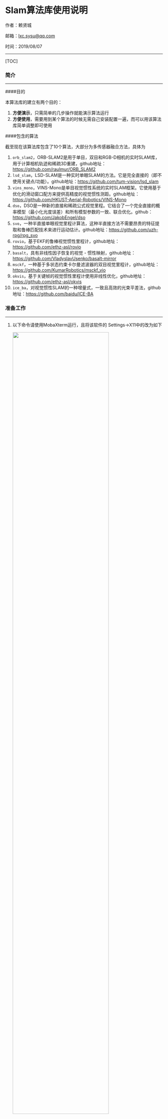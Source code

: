 # Slam算法库使用说明

作者：赖贤城

邮箱：lxc.sysu@qq.com

时间：2019/08/07

---

[TOC]

### 简介

---

####目的

本算法库的建立有两个目的：

1. **方便演示**，只需简单的几步操作就能演示算法运行
2. **方便使用**，需要用到某个算法的时候无需自己安装配置一遍，而可以用该算法库简单调整即可使用

####包含的算法

截至现在该算法库包含了10个算法，大部分为多传感器融合方法，具体为

1. `orb_slam2`，ORB-SLAM2是用于单目，双目和RGB-D相机的实时SLAM库，用于计算相机轨迹和稀疏3D重建，github地址：https://github.com/raulmur/ORB_SLAM2
2. `lsd_slam`，LSD-SLAM是一种实时单眼SLAM的方法。它是完全直接的（即不使用关键点/功能）。github地址：https://github.com/tum-vision/lsd_slam
3. `vins_mono`，VINS-Mono是单目视觉惯性系统的实时SLAM框架。它使用基于优化的滑动窗口配方来提供高精度的视觉惯性测距。github地址：https://github.com/HKUST-Aerial-Robotics/VINS-Mono
4. `dso`，DSO是一种新的直接和稀疏公式视觉里程。它结合了一个完全直接的概率模型（最小化光度误差）和所有模型参数的一致、联合优化。github：https://github.com/JakobEngel/dso
5. `svo`，一种半直接单眼视觉里程计算法，这种半直接方法不需要昂贵的特征提取和鲁棒匹配技术来进行运动估计。github地址：https://github.com/uzh-rpg/rpg_svo
6. `rovio`，基于EKF的鲁棒视觉惯性里程计，github地址：https://github.com/ethz-asl/rovio
7. `basalt`，具有非线性因子恢复的视觉 - 惯性映射，github地址：https://github.com/VladyslavUsenko/basalt-mirror
8. `msckf`，一种基于多状态约束卡尔曼滤波器的双目视觉里程计，github地址：https://github.com/KumarRobotics/msckf_vio
9. `okvis`，基于关键帧的视觉惯性里程计使用非线性优化，github地址：https://github.com/ethz-asl/okvis
10. `ice_ba`，对视觉惯性SLAM的一种增量式，一致且高效的光束平差法，github地址：https://github.com/baidu/ICE-BA





### 准备工作

---

1. 以下命令请使用MobaXterm运行，且将该软件的 Settings->X11中的改为如下

   <img src="C:\Users\thelx\AppData\Roaming\Typora\typora-user-images\1565093034762.png" width="80%" height="80%" />

2. 输入命令`xclock`，若能看到一个时钟就没问题

3. 输入 `xhost +`，解除Xserver的访问限制

4. 脚本使用了两个python包---`argparse`和`pyqt5`，如果你所在的环境没有这两个包请先安装它们

5. **在任意一台服务器运行**

   1. 下载镜像

      ```bash
      docker pull freshorange/ros_slam_image:19-8-13
      docker pull freshorange/ros_slam_image:kinetic_19-8-13
      docker pull freshorange/no_ros_slam:basalt-v3
      ```
   
   2. 运行上述三个镜像，并将其中的`/root/setup_dataset.sh`中的数据集路径修改成该服务器能访问到的路径，之后保存为镜像，命令大概如下：
   
      ```
      docker run -it --name ros_slam_14 freshorange/ros_slam_image:19-8-13 /bin/bash
      (在容器中修改)vi /root/setup_dataset.sh
      docker commit ros_slam_14 freshorange/ros_slam_image:19-8-13
      
      docker run -it --name ros_slam_16 freshorange/ros_slam_image:kinetic_19-8-13 /bin/bash
      (在容器中修改)vi /root/setup_dataset.sh
      docker commit ros_slam_16 freshorange/ros_slam_image:kinetic_19-8-13
      
      docker run -it --name no_ros freshorange/no_ros_slam:basalt-v3 /bin/bash
      (在容器中修改)vi /root/setup_dataset.sh
      docker commit no_ros freshorange/no_ros_slam:basalt-v3
      ```
   
      
   
   3. 下载外层封装代码
   
      `git clone https://github.com/Fresh-Orange/slam_lib.git && cd slam_lib`





### 图形界面使用

---

运行`python3 slam_gui.py`，将看到下图的图形界面，选择一种算法并选择一个数据集之后点击运行即可。当需要关闭所有运行窗口时，只需要点击“终止运行”即可全部关闭

<img src="C:\Users\thelx\AppData\Roaming\Typora\typora-user-images\1565784936306.png" width="50%" height="50%" />



### 命令行方式使用

---

运行`python3 slam_cmd.py --help`将看到命令行运行的使用方法。

该脚本有三个参数：

`--algo`：要运行的算法

`--dataset`：算法要运行在哪个数据集上

`--algo_dataset`：仅用于查看某个特定算法支持的数据集

使用举例：

1. 查看`orb_slam`支持的数据集

   `python slam_cmd.py --algo_dataset orb_slam`

   输出为 `available datasets for orb_slam: ['tum', 'kitti', 'euroc']`

2. 运行LSD-slam

   `python3 slam_cmd.py --algo lsd_slam --dataset lsd_room`

   将会出现lsd-slam的运行界面



### 写给开发人员的使用方法

---

#### 解开封装

上述脚本运行算法时存在3层封装，这里自上而下一层一层解开封装。

1. **python脚本层封装**

   **目的**：该层封装目的是简化不同算法不同数据集的调用方式，使得用户能够方便的选择想要运行的算法与数据集

   **实现**：

   - `slam_gui.py`使用`pyqt5`制作了简单的图形界面，用户点击选择算法(数据集)时记录下选择，点击运行时则调用下层封装
   - `slam_cmd.py`使用`argparse`实现了参数的传递，并通过一些判断逻辑确保用户的输入是可执行的，然后调用下层封装

   **调用下层**：

   主要是`slam_gui.py`和`slam_cmd.py`中的`docker_cmd`这个字符串，这个命令使用docker运行了一个特定的镜像并调用了其内部的脚本，以下述的命令为例，解析这个命令的含义

   ```bash
   docker run --env="DISPLAY"  \
                   --net=host  \
                   --volume="$HOME/.Xauthority:/root/.Xauthority:rw"  \
                   --env="QT_X11_NO_MITSHM=1" \
                   -v /tmp/.X11-unix:/tmp/.X11-unix:ro \
                   -it --rm --name slam_from_qt  \
                   -v /home:/out_home ros_slam_image:19-7-22  \
                    /bin/bash -c "/bin/bash /root/run_orb_slam.sh tum"
   ```

   `上述前五行的参数`：都是为了能在docker中正常显示图形界面而需要传递进去的参数

   `--name slam_from_qt`：赋予这个容器的名字，方便之后通过名字kill这个容器

   `-v /home:/out_home`：表示将本地的home目录挂载到docker容器中的out_home目录，这是为了在docker容器中能够访问到外部的数据集

   `ros_slam_image:19-7-22`：要运行的镜像，这里要运行的orb_slam就安装在这个镜像之中

   `/bin/bash -c "/bin/bash /root/run_orb_slam.sh tum"`：要在容器之中运行的命令，即在容器中运行`/bin/bash /root/run_orb_slam.sh tum`

   

   因此，这个命令的执行结果就是“**从某个镜像运行一个容器，这个容器拥有运行图形界面的能力，并在这个容器中运行一行命令**”

   

2. **docker层封装**

   **目的**：为了方便算法库的转移。可以轻松的将算法库迁移到另一台电脑中运行，而不需要重新部署繁杂的环境

   **实现**：

   1. 以[官方ros](https://hub.docker.com/_/ros)的`ros:indigo`为基础镜像，在此镜像上安装了`dso, svo, okvis, orb_slam, lsd_slam, rovio, ice_ba`等算法，安装结束后保存为`ros_slam_image:19-8-13`镜像

   2. 以[官方ros](https://hub.docker.com/_/ros)的`ros:kinetic`为基础镜像，在此镜像上安装了`vins_mono, msckf`算法，安装结束后保存为`ros_slam_image:kinetic_19-8-13`镜像

   3. 以[官方ubuntu](https://hub.docker.com/_/ubuntu)的`ubuntu:18.04`为基础镜像，在此镜像上安装了`basalt`算法，安装结束后保存为`no_ros_slam:basalt-v1`镜像

      

3. **bash脚本层封装**

   **目的**：

   1. 为了整合运行命令。slam算法（特别是基于ros运行的算法）常常需要开启多个终端运行多个命令，这一层封装将这些命令打包，使得可以用统一的一句命令调用运行算法。
   2. 在此层实现了数据集选择功能

   **实现**：

   将所有的算法都整合成统一命名格式（run_XXX.sh）的脚本，并放在同一地方（/root目录），`ros_slam_image:19-7-22`镜像的root目录如下所示

   ![1565244066646](C:\Users\thelx\AppData\Roaming\Typora\typora-user-images\1565244066646.png)

   

   本层的封装根据不同算法的具体情况其命令大不相同，这里以orb_slam算法为例，run_orb_slam.sh的内容（仅仅显示部分）如下：

   ![1565244373671](C:\Users\thelx\AppData\Roaming\Typora\typora-user-images\1565244373671.png)

   上述内容显示该脚本中根据用户传入的参数选择不同的运行命令和数据集运行，并将冗长的命令封装在脚本内部。





####进行修改

首先，你不必担心你的修改会破坏这个算法库，这就像我们使用ubuntu镜像进行各种安装配置但是并没有影响原来的ubuntu镜像一样。

当然，你如果希望你的修改能固化为镜像，那么请参考`docker commit`命令，将你的容器变为一个镜像。

这里**以orb_slam为例，假设你需要orb_slam运行在一个新的数据集上面**：

1. 开启docker容器

   orb_slam安装在镜像`ros_slam_image:19-7-22`中，因此我们运行此镜像得到一个容器(见下述命令)，其中的容器名称随意

   ```bash
   docker run --env="DISPLAY"  \
                   --net=host  \
                   --volume="$HOME/.Xauthority:/root/.Xauthority:rw"  \
                   --env="QT_X11_NO_MITSHM=1" \
                   -v /tmp/.X11-unix:/tmp/.X11-unix:ro \
                   -it --rm --name whatever_you_like  \
                   -v /home:/out_home ros_slam_image:19-7-22  \
                    /bin/bash
   ```

   

2. 准备好数据文件并修改脚本文件

   在本例中需要准备yaml文件和数据集，并修改/root/run_orb_slam.sh中的命令

   ![1565580630196](C:\Users\thelx\AppData\Roaming\Typora\typora-user-images\1565580630196.png)

   

3. 运行脚本

   使用`/bin/bash run_orb_slam.sh`运行脚本，这里使用bash而不是sh，因为有些脚本中运行了`source`命令，使用sh运行这些脚本会有问题

   

